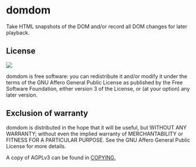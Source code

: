 # domdom

Take HTML snapshots of the DOM and/or record all DOM changes for later playback.

## License

![](https://www.gnu.org/graphics/agplv3-155x51.png)

domdom is free software: you can redistribute it and/or modify it under the terms of the GNU Affero General Public License as published by the Free Software Foundation, either version 3 of the License, or (at your option) any later version.

## Exclusion of warranty

domdom is distributed in the hope that it will be useful, but WITHOUT ANY WARRANTY; without even the implied warranty of MERCHANTABILITY or FITNESS FOR A PARTICULAR PURPOSE. See the GNU Affero General Public License for more details.

A copy of AGPLv3 can be found in [COPYING.](COPYING)
